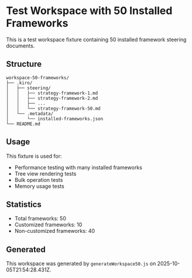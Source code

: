 # Test Workspace with 50 Installed Frameworks

This is a test workspace fixture containing 50 installed framework steering documents.

## Structure

```
workspace-50-frameworks/
├── .kiro/
│   ├── steering/
│   │   ├── strategy-framework-1.md
│   │   ├── strategy-framework-2.md
│   │   ├── ...
│   │   └── strategy-framework-50.md
│   └── .metadata/
│       └── installed-frameworks.json
└── README.md
```

## Usage

This fixture is used for:
- Performance testing with many installed frameworks
- Tree view rendering tests
- Bulk operation tests
- Memory usage tests

## Statistics

- Total frameworks: 50
- Customized frameworks: 10
- Non-customized frameworks: 40

## Generated

This workspace was generated by `generateWorkspace50.js` on 2025-10-05T21:54:28.431Z.
